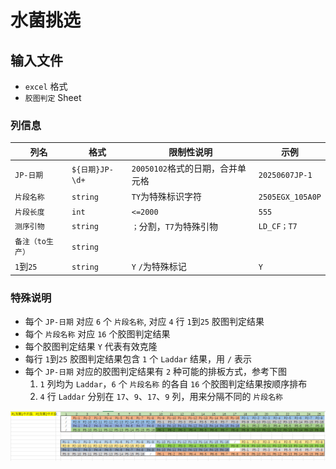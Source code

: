 # 水菌挑选

## 输入文件

- `excel` 格式
- `胶图判定` Sheet

### 列信息

|列名|格式|限制性说明|示例|
|---|---|---|---|
|`JP-日期`|`${日期}JP-\d+`|`20050102`格式的日期，合并单元格|`20250607JP-1`|
|`片段名称`|`string`|`TY`为特殊标识字符|`2505EGX_105A0P`|
|`片段长度`|`int`|`<=2000`|`555`|
|`测序引物`|`string`|`；`分割，`T7`为特殊引物|`LD_CF；T7`|
|`备注（to生产）`|`string`|||
|`1`到`25`|`string`|`Y` `/`为特殊标记|`Y`|

### 特殊说明

- 每个 `JP-日期` 对应 `6` 个 `片段名称`, 对应 `4` 行 `1`到`25` 胶图判定结果  
- 每个 `片段名称` 对应 `16` 个胶图判定结果
- 每个胶图判定结果 `Y` 代表有效克隆
- 每行 `1`到`25` 胶图判定结果包含 `1` 个 `Laddar` 结果，用 `/` 表示
- 每个 `JP-日期` 对应的胶图判定结果有 `2` 种可能的排板方式，参考下图
    1. `1` 列均为 `Laddar`，`6` 个 `片段名称` 的各自 `16` 个胶图判定结果按顺序排布
    2. `4` 行 `Laddar` 分别在 `17`、`9`、`17`、`9` 列，用来分隔不同的 `片段名称`

![alt text](da9ad8fce07bcfacfd384ff40299d4f.png)

